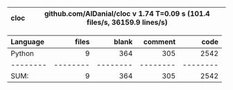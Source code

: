 cloc|github.com/AlDanial/cloc v 1.74  T=0.09 s (101.4 files/s, 36159.9 lines/s)
--- | ---

Language|files|blank|comment|code
:-------|-------:|-------:|-------:|-------:
Python|9|364|305|2542
--------|--------|--------|--------|--------
SUM:|9|364|305|2542
